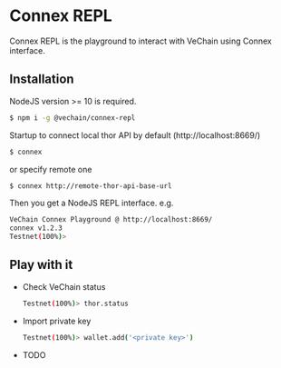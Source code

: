 # Connex REPL

Connex REPL is the playground to interact with VeChain using Connex interface.


## Installation

NodeJS version >= 10 is required.

```bash
$ npm i -g @vechain/connex-repl
```

Startup to connect local thor API by default (http://localhost:8669/)
```bash
$ connex 
```

or specify remote one
```bash
$ connex http://remote-thor-api-base-url
```

Then you get a NodeJS REPL interface. e.g.

```bash
VeChain Connex Playground @ http://localhost:8669/
connex v1.2.3
Testnet(100%)> 
```

## Play with it

* Check VeChain status
    ```bash
    Testnet(100%)> thor.status
    ```

* Import private key
    ```bash
    Testnet(100%)> wallet.add('<private key>')
    ```

* TODO